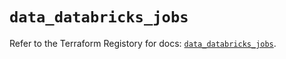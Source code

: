 # `data_databricks_jobs`

Refer to the Terraform Registory for docs: [`data_databricks_jobs`](https://registry.terraform.io/providers/databricks/databricks/1.21.0/docs/data-sources/jobs).
